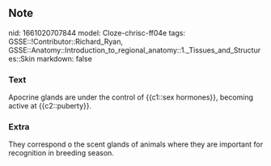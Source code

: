 ## Note
nid: 1661020707844
model: Cloze-chrisc-ff04e
tags: GSSE::!Contributor::Richard_Ryan, GSSE::Anatomy::Introduction_to_regional_anatomy::1._Tissues_and_Structures::Skin
markdown: false

### Text
<div class='toggle'>
  Apocrine glands are under the control of {{c1::sex hormones}},
  becoming active at {{c2::puberty}}.
</div>

### Extra
<p id="e39a7df3-0fa1-4326-8052-7a177e263f48" class="">They
correspond o the scent glands of animals where they are important
for recognition in breeding season.
